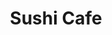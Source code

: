 ---
layout: place
title: "Sushi Cafe"
permalink: /washington/renton/sushi-cafe.html
stateAbbr: WA
stateName: Washington
cityName: Renton
seo:
  name: "Sushi Cafe"
  type: Restaurant
  links: http://www.sushicaferenton.com/
description: "Looking for sushi in Renton, Washington? Check out Sushi Cafe for a delightful Japanese dining experience. Enjoy a variety of sushi and other dishes in a wel..."
place_id: ChIJtaQ1KdpnkFQRWmsRhmg0gFA
photos:
  - name: >-
      places/ChIJtaQ1KdpnkFQRWmsRhmg0gFA/photos/AeeoHcLlsYuaTSYM3hAHvN-P915Z8Z1INU1AFOw8D8eEGcpiSFDxU6uhUmRJn_5ayQCUpQN6Rev5AfPTuB5gRpvLZaXoC3oMkkI-53IROEARidbfwxoiO3FZals2hp9AQX14ezx9tFl4vAiWBNMzxXDWHf4ykO_WbOLsohIVhJAbLX7riCgtxUoOI10lvG9shBlh5tMNT1rhjub42FOP8nwciH0oLaTDyvqSAmyK6yaUxb3J3Tn4_X05KZ-ox-HfxJnWsZyYJ4n-cotNQG6q5r6NvUsOXm2rCcCqiaejLBxlDatn-CqDzVFn7gf4NNN0gcUaAICd3IXG2s1kPjewpJ2yaTfGtyyDBmhjlU3Yj3XPeD4cIQUCjFco_t-3opgobfw1LBQMDwO9YBebbwAzm2Ogo2GaukhHcmdn63uvoLlbxQA3EQ
    widthPx: 3024
    heightPx: 4032
    authorAttributions:
      - displayName: Casey DuBose
        uri: https://maps.google.com/maps/contrib/112036004542766896285
        photoUri: >-
          https://lh3.googleusercontent.com/a-/ALV-UjX7pP8X8Z3y4HWCwMF01dw9_l0MMJGny9N8Q8LDiiqE8lBfxCi7ag=s100-p-k-no-mo
    flagContentUri: >-
      https://www.google.com/local/imagery/report/?cb_client=maps_api_places.places_api&image_key=!1e10!2sCIHM0ogKEICAgICUstjnMg&hl=en-US
    googleMapsUri: >-
      https://www.google.com/maps/place//data=!3m4!1e2!3m2!1sCIHM0ogKEICAgICUstjnMg!2e10!4m2!3m1!1s0x549067da2935a4b5:0x5080346886116b5a
  - name: >-
      places/ChIJtaQ1KdpnkFQRWmsRhmg0gFA/photos/AeeoHcJamg4h8EfhjwXVHDMwmHAlAVBo3HJMDCpX0bEnnLqPN8MXS2v7CfuxZH-X53C7BjWsxIEQy7bg2WuD6wvc73tYjddhCfh8gI2tnQUM342exjchDfGz38SxWjrDUoVJdDuhhKDYBpSXVP5SEpsabEIE_n6fFym_vXNk1kfI2NDpO-aw0JFdk3uHm_ZRg57kVq93Vmxc34uzcZ0yBriMGWWn0xhYTVNObyxdaW49GbNC6YxgjgermSr9z0JjN-0fPrsgmUjSkL1a3dV-VfxsieYPBnEqB_J61cUKrSSXZLbDmCzo8N_tZv4zOI9mg3Gpn4bthQqRGI6WRlMcnw4cXSbjp0LJMWJbID7u8tpvt5qjsmbX9wPsfNUfF29wTXnkN0Ac9HYX_4OcYfQMBPuayGA4fVQ4rWTSjsd3_SttbyheYXne
    widthPx: 4800
    heightPx: 3600
    authorAttributions:
      - displayName: R. L.
        uri: https://maps.google.com/maps/contrib/105520373472702749420
        photoUri: >-
          https://lh3.googleusercontent.com/a-/ALV-UjWPdcC4I8eWMnl7OZwY8nR5eDvQ0gaIGmdW2vvE2xwFyDnjv8Z_iw=s100-p-k-no-mo
    flagContentUri: >-
      https://www.google.com/local/imagery/report/?cb_client=maps_api_places.places_api&image_key=!1e10!2sCIHM0ogKEICAgIDv48Ct4gE&hl=en-US
    googleMapsUri: >-
      https://www.google.com/maps/place//data=!3m4!1e2!3m2!1sCIHM0ogKEICAgIDv48Ct4gE!2e10!4m2!3m1!1s0x549067da2935a4b5:0x5080346886116b5a
  - name: >-
      places/ChIJtaQ1KdpnkFQRWmsRhmg0gFA/photos/AeeoHcL_SsX6MgTDI6BuqcHLgs5vHjA6spOOToU67cuhz6jWByUHKwZSjlTK5BQr297w71OFWdSoO8JfhHkO6mfxBnpQ4DZoxwN7b9ZZv6Co8SVz-4f7Ccji4VHQW2bK5zsIMbnQdeXW-chT9sRj0cPpFkQYfe_a-8PJSdyvshb0ZN3qq2p7bGDrhETeHw2klKgmkJG5Q7666P4RQrtLdG1K1sb4h3sZfSouCyjZCo7BtW3xsvFUlJqYXWV4ZvldGiFU2LOay6datOUm9oy4yrdQemwJPfY_2Ao5ve3qR_hh3IBSsxSjo32Iu2woryJWD4p3qQ3W4TLvc-yGQ52sULR2MB6D74xygjMVIDNQ-uFyfwf6r5qC9Lss6SmWkEEZSyKJTHZxJ_NH20uv3gsKF52QxoUufx_WZAa3OrmBx9Km5MfHjpA7
    widthPx: 4032
    heightPx: 1960
    authorAttributions:
      - displayName: Roland Andersen
        uri: https://maps.google.com/maps/contrib/104620965521049145423
        photoUri: >-
          https://lh3.googleusercontent.com/a-/ALV-UjUuVSp4Y5NwaU9kYuHFaM7vBBmyoQF-HOw3jMe05DCHTGCF7cfu=s100-p-k-no-mo
    flagContentUri: >-
      https://www.google.com/local/imagery/report/?cb_client=maps_api_places.places_api&image_key=!1e10!2sCIHM0ogKEICAgICN5-rIwAE&hl=en-US
    googleMapsUri: >-
      https://www.google.com/maps/place//data=!3m4!1e2!3m2!1sCIHM0ogKEICAgICN5-rIwAE!2e10!4m2!3m1!1s0x549067da2935a4b5:0x5080346886116b5a
  - name: >-
      places/ChIJtaQ1KdpnkFQRWmsRhmg0gFA/photos/AeeoHcIJAMNAHzi-JVB73Cp5Srg30Krm11YDvBD8ZVHidsOsoOTQ8i3EtzN55yHPwb90GCzO1mCaKFM9SIMh0qhUSqyGPNFpKZjTNrri6yHj_cuHlENPAW5_wlr-U37MDWI5nGo0y2WvOP75PaJUenS9jOamvipKNeQslOkEauOuqq0_unBi4-NWYeSKsNVayVQXiKjjNKM8M7ZeLVPi13HJwufeYEXBswgbHVfGLfEoX9j8M8NQ-u90uhMGrvJBojB_77wz0ZOIny8cA0RbErGp7n7Fn2Ta27lqcSFWDQycmEzidw6qdBpXtj0nmY-Kx5H9HywCtIS-OIKL-iyGwNuBh20_mwCSwpdwyL1uePplu0i5oof307tIZo-t0z1Ysb0Sn381ClK93w-0TBDGM8-8lPb_EEQfdrnu-baoe5VZZnMG0g
    widthPx: 4032
    heightPx: 3024
    authorAttributions:
      - displayName: Christopher Roa
        uri: https://maps.google.com/maps/contrib/102696111513228910971
        photoUri: >-
          https://lh3.googleusercontent.com/a-/ALV-UjWS8oVuSC3k60ntGToyJBqMW-fAlGI7x-05XooQOA7dfL3vNxacnQ=s100-p-k-no-mo
    flagContentUri: >-
      https://www.google.com/local/imagery/report/?cb_client=maps_api_places.places_api&image_key=!1e10!2sCIHM0ogKEICAgICb6qfhCg&hl=en-US
    googleMapsUri: >-
      https://www.google.com/maps/place//data=!3m4!1e2!3m2!1sCIHM0ogKEICAgICb6qfhCg!2e10!4m2!3m1!1s0x549067da2935a4b5:0x5080346886116b5a
  - name: >-
      places/ChIJtaQ1KdpnkFQRWmsRhmg0gFA/photos/AeeoHcLiqDu1MvSobKHYjOXmc2my2RUYQF22tMxkA_S6WsDN8t-rRXK_Rsan6u43vLLYMYSFDg2XlA3Qm3FXdsHqp_L3EAUMH0nmr_KSFiYptLthXkPpOruRQvWcUUn05N7YB80FJ1O1F-T8lWeHKnLX8MCsc7xtpsmcWit1ya0nJv3Bis9BvWKqcJqABPstDBKfASRgRLwG-gv5SDDzMhcY5aYQhCHshStja6ravjMIM8m09352h_sOZtDf_aUJT9WGlcUGjM8uwZvYU00RdK75qxzcPH8p89rGISke0262rr1xVqbI4KMAW7i_Lms3Vdmb40X0SOqRiz3hbAp1o-C1zdjrR0pC8cs4tE1ZmLQujV04E72zuhAjx7r0I1V2-JfmIrrARImfGkrrwc3IBjPqfqTXp3ZqfqPjUng9YCXcvq9ld2uR
    widthPx: 3000
    heightPx: 4000
    authorAttributions:
      - displayName: Jestine Julia
        uri: https://maps.google.com/maps/contrib/104580176650008748958
        photoUri: >-
          https://lh3.googleusercontent.com/a-/ALV-UjV10BsJJ-MwJ0ksM1pZKdPrBAUE-zKcllJdhMKY_rDKsWq8GbNw=s100-p-k-no-mo
    flagContentUri: >-
      https://www.google.com/local/imagery/report/?cb_client=maps_api_places.places_api&image_key=!1e10!2sCIHM0ogKEICAgIDb7proygE&hl=en-US
    googleMapsUri: >-
      https://www.google.com/maps/place//data=!3m4!1e2!3m2!1sCIHM0ogKEICAgIDb7proygE!2e10!4m2!3m1!1s0x549067da2935a4b5:0x5080346886116b5a
  - name: >-
      places/ChIJtaQ1KdpnkFQRWmsRhmg0gFA/photos/AeeoHcIjR9Y-H_w7-Fk-95gyFKYauPBouR75Gd087Npx2nKz5SPo6VZOuRJasa7Weu8Pf7dlfHDiaubdQJYlK3KYK5moCrK9lIDMcvSS3nOs_xwtDJk_WrtjBLj0JCskSysK5zRYdaQgWde2Z-4drR0Ujzzp4NJhq7vib93vuNlBei-DWowg3uc6YfbE_bOrnWHxAK4VDE03w4JTUeg_Y9EhnejfAkeDT4AE-kN0xhknRFVfK7ZbsgQRul6crnv0TlDsxAOwOV5eIsInQfvjjfF2TNvEquAZPJ9DQKpv0qKL2_txeLaZ71zr7U6kha3dMIvmeYDIM2Hitk48LJn1afsfHZDCl5qIC689yurN64ir6Ds6o8fEP05Gi6flXdebwt35oXQOAhBFSZQFSUbOqW5lGQ_kutxQoaghnbFgvNCDkLs8TA
    widthPx: 3024
    heightPx: 4032
    authorAttributions:
      - displayName: Chelsea Robinson
        uri: https://maps.google.com/maps/contrib/107856136763514232732
        photoUri: >-
          https://lh3.googleusercontent.com/a-/ALV-UjUU3STokY5xeGH1AqGL0R4SClyLDKjOEChfOWuDGjnqnV5U8cg7KA=s100-p-k-no-mo
    flagContentUri: >-
      https://www.google.com/local/imagery/report/?cb_client=maps_api_places.places_api&image_key=!1e10!2sCIHM0ogKEICAgICX7oaNWA&hl=en-US
    googleMapsUri: >-
      https://www.google.com/maps/place//data=!3m4!1e2!3m2!1sCIHM0ogKEICAgICX7oaNWA!2e10!4m2!3m1!1s0x549067da2935a4b5:0x5080346886116b5a
  - name: >-
      places/ChIJtaQ1KdpnkFQRWmsRhmg0gFA/photos/AeeoHcJZ7t87VvH7LsyFuih_UEvMrIUEQF24KWvOm78cV6-DD546xyBxSmR1DAgrSrlxFI_L1AqlgScmH6AFMoxuovP2C4qrS29bm-7cTNpoCviO8ysipXRy9MU_J4yxm9ZnBkDxS684zrblo0bUl0yDTPuKiN7aeF1GNr5kuFPnbUKyoTFri-DoX0gSTmi_06Y4jy21r6P8hXSRgcUxjXevbJ8jjbP8MotoMldRka5cHanK0ji8LHfrpd6cTxVBWPp-hPDXNQ0BFe0RmvCWa5bJaubNs_aeaLh-E9PRQ6xJW3uc9udXskVmK8SHdjNBX9bWg8mUZtzJ9ZD0z4RtWJOjkVPGgxKfjM2gOkNI3Z-sCVbjbk1hDiaY0Fm_4g03erP65DWsTMJT3zBuJF_zex-QeN_C-XPxNiJD1bh4AzNAOEA
    widthPx: 4030
    heightPx: 2777
    authorAttributions:
      - displayName: YEN NGUYEN
        uri: https://maps.google.com/maps/contrib/104244084179176166507
        photoUri: >-
          https://lh3.googleusercontent.com/a-/ALV-UjWUPTIncYGU1G9KMBr4RcA9Zmu60ITYdRIXXDZWucEwW71eFFrH=s100-p-k-no-mo
    flagContentUri: >-
      https://www.google.com/local/imagery/report/?cb_client=maps_api_places.places_api&image_key=!1e10!2sCIHM0ogKEICAgICT7PahXQ&hl=en-US
    googleMapsUri: >-
      https://www.google.com/maps/place//data=!3m4!1e2!3m2!1sCIHM0ogKEICAgICT7PahXQ!2e10!4m2!3m1!1s0x549067da2935a4b5:0x5080346886116b5a
  - name: >-
      places/ChIJtaQ1KdpnkFQRWmsRhmg0gFA/photos/AeeoHcI4qt_DqoP02l8EYNS9WBSCObiJT7abuGcKfxZ4LdkLZRXe6r91RZGEZP27JTpsTvWwGTCCe9i51urrBBXNFec1rKBzFVXgjKQGlw3XnwmUDVZosEDwaKDpqUhX9V_erVJTbGrufgwWP2rGcVLxjMgzOuBrO4wIFNq9-vwWttgDv_GfGmjYkvQSUtTI38RKwC76uI1B36TFORnFwpzN0h4agz9UGPLY28b5i7oZI48b3k7xux24VvRobNasrPa2dt8DplnqcdDOFcj3J-RRnf2xMV4nOUYo19lUuJ4Loy2Oi0f3LD_XXGVo24df3Itu27dkvvYL87igHFSI2VFyH4nhyV_U5il4gZxs0aZQi8QG7ItsaVbdChguxkNEQrZRj0LRLp4AfVt-D7aJXHjeExup_mn3ve-nTtXRxEbaheOxaw
    widthPx: 3000
    heightPx: 4000
    authorAttributions:
      - displayName: Jestine Julia
        uri: https://maps.google.com/maps/contrib/104580176650008748958
        photoUri: >-
          https://lh3.googleusercontent.com/a-/ALV-UjV10BsJJ-MwJ0ksM1pZKdPrBAUE-zKcllJdhMKY_rDKsWq8GbNw=s100-p-k-no-mo
    flagContentUri: >-
      https://www.google.com/local/imagery/report/?cb_client=maps_api_places.places_api&image_key=!1e10!2sCIHM0ogKEICAgIDb7pq4QQ&hl=en-US
    googleMapsUri: >-
      https://www.google.com/maps/place//data=!3m4!1e2!3m2!1sCIHM0ogKEICAgIDb7pq4QQ!2e10!4m2!3m1!1s0x549067da2935a4b5:0x5080346886116b5a
  - name: >-
      places/ChIJtaQ1KdpnkFQRWmsRhmg0gFA/photos/AeeoHcJiLau67C1_GIk7gTMEJpKRyFtVxsSBi6ucZXBZ26uAePp5IQWkiNIp-f3Z8k2eTLMzOyVamLN_LZpToG9xn-nXxJV7sx7cNsOw9HkRo1bPTmE0bzWGZic-qjOv_Z4dtqJHwboFOunYV_202PEtmeqR8DQRRK79JKQBXaYhbMol_RmNwbMHoWLUzxf-KkhhV3zVqb9N7rg8jnrvUiEjLgOMOfnnNloLFCtflgo60M5GGDiWSdt60Qznq3yba_HYFQ5J04Q1KzJLhAEaoU2kbXYlg4IjXWILtuP96GUXHiKh89UfL4KnVISGEYcNxFiP_6CvIQWD9dJbBRNYdslt0cDGZrjpF5oM1DPQRJD2AuNeeIO-I3kjxuRHJCifwE0gW27E9-N39POl7VCkqXwLMxzcTjsoaWDIKt2MrWLYNIXVOQ
    widthPx: 4080
    heightPx: 3072
    authorAttributions:
      - displayName: Casey DuBose
        uri: https://maps.google.com/maps/contrib/112036004542766896285
        photoUri: >-
          https://lh3.googleusercontent.com/a-/ALV-UjX7pP8X8Z3y4HWCwMF01dw9_l0MMJGny9N8Q8LDiiqE8lBfxCi7ag=s100-p-k-no-mo
    flagContentUri: >-
      https://www.google.com/local/imagery/report/?cb_client=maps_api_places.places_api&image_key=!1e10!2sCIHM0ogKEICAgICl1v_MIQ&hl=en-US
    googleMapsUri: >-
      https://www.google.com/maps/place//data=!3m4!1e2!3m2!1sCIHM0ogKEICAgICl1v_MIQ!2e10!4m2!3m1!1s0x549067da2935a4b5:0x5080346886116b5a
  - name: >-
      places/ChIJtaQ1KdpnkFQRWmsRhmg0gFA/photos/AeeoHcKPMdoy_kY9ozLzWqjyyXwvhNiE2CbH6jUUfxLwrdlODnzoRRceqyYZaugIrzoRLNp66KsAfMPh0K9ic7obWZRYZmBa8vVlLmj7t6JlNWlMj6dFUwsUJOpwI0ezr8B6UdVaSy-g6JB3rUDgFSM6aGmZUi_ucZDQJNXg-jBW1GoshowfVPHyyRp9JmNU1uXV43FEM1LY8ClVZJeKypNoQz6ErArhVMXUM9iy12C9RNWE5pwj2_OCiX9-VXLxwe5Y0azXwHGBBY_8FormfqnBYn_hJ8hBR6XoXe_Nqk7r-uPUDqeuvWbygbFYhDA3DPEwK8g5wY6I7ZPKpYBxKFKdmZlCEvmvk3qprLIUn5ChsJmEdzzZSwKYNojMNjinihT9mwROk56zniKeLHhvqpg9_LFXnfCqPZHjqKQG1nlNGV8BTA
    widthPx: 3072
    heightPx: 4080
    authorAttributions:
      - displayName: Dalena T
        uri: https://maps.google.com/maps/contrib/116274202964246884422
        photoUri: >-
          https://lh3.googleusercontent.com/a-/ALV-UjVioTY_vSP15QTD6ocdlDGbB4fSdlBKjMg6IqK3oyGJIE2-G_fh=s100-p-k-no-mo
    flagContentUri: >-
      https://www.google.com/local/imagery/report/?cb_client=maps_api_places.places_api&image_key=!1e10!2sCIHM0ogKEICAgIDRhI2eSA&hl=en-US
    googleMapsUri: >-
      https://www.google.com/maps/place//data=!3m4!1e2!3m2!1sCIHM0ogKEICAgIDRhI2eSA!2e10!4m2!3m1!1s0x549067da2935a4b5:0x5080346886116b5a
address: 4605 NE 4th St, Renton, WA 98059, USA
street: 4605 NE 4th St
city: Renton
state: WA
zip: '98059'
country: USA
neighborhood: null
latitude: '47.488043'
longitude: '-122.157325'
accessibility_options:
  wheelchairAccessibleParking: true
  wheelchairAccessibleEntrance: true
  wheelchairAccessibleRestroom: true
  wheelchairAccessibleSeating: true
business_status: OPERATIONAL
name: Sushi Cafe
google_maps_links:
  directionsUri: >-
    https://www.google.com/maps/dir//''/data=!4m7!4m6!1m1!4e2!1m2!1m1!1s0x549067da2935a4b5:0x5080346886116b5a!3e0
  placeUri: https://maps.google.com/?cid=5800693943583730522
  writeAReviewUri: >-
    https://www.google.com/maps/place//data=!4m3!3m2!1s0x549067da2935a4b5:0x5080346886116b5a!12e1
  reviewsUri: >-
    https://www.google.com/maps/place//data=!4m4!3m3!1s0x549067da2935a4b5:0x5080346886116b5a!9m1!1b1
  photosUri: >-
    https://www.google.com/maps/place//data=!4m3!3m2!1s0x549067da2935a4b5:0x5080346886116b5a!10e5
primary_type: Sushi Restaurant
opening_hours:
  regular: null
  current: null
secondary_opening_hours:
  regular:
    weekdayDescriptions: null
    type: null
  current:
    weekdayDescriptions: null
    type: null
phone: (425) 988-3650
price_level: PRICE_LEVEL_MODERATE
price_range: $30 &ndash; $50
rating: '4.6'
rating_count: 712
website: http://www.sushicaferenton.com/
reviews: null
parking_options: null
payment_options: null
allow_dogs: null
curbside_pickup: null
delivery: null
dine_in: null
good_for_children: null
good_for_groups: null
good_for_sports: null
live_music: null
menu_for_children: null
outdoor_seating: null
reservable: null
restroom: null
serves_beer: null
serves_breakfast: null
serves_brunch: null
serves_cocktails: null
serves_coffee: null
serves_dinner: null
serves_dessert: null
serves_lunch: null
serves_vegetarian_food: null
serves_wine: null
takeout: null
summary: null

---